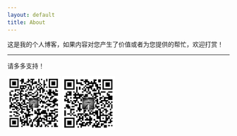 ```yaml
---
layout: default
title: About
---
```


这是我的个人博客，如果内容对您产生了价值或者为您提供的帮忙，欢迎打赏！

---------------------------------
请多多支持！

![微信](/images/wxpay.png "微信")   ![支付宝](/images/alipay.png "微信")
